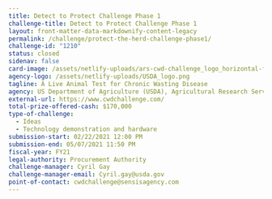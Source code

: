 ```yaml
---
title: Detect to Protect Challenge Phase 1
challenge-title: Detect to Protect Challenge Phase 1
layout: front-matter-data-markdownify-content-legacy
permalink: /challenge/protect-the-herd-challenge-phase1/
challenge-id: "1210"
status: closed
sidenav: false
card-image: /assets/netlify-uploads/ars-cwd-challenge_logo_horizontal-full-color-tagline.png
agency-logo: /assets/netlify-uploads/USDA_logo.png
tagline: A Live Animal Test for Chronic Wasting Disease
agency: US Department of Agriculture (USDA), Agricultural Research Service
external-url: https://www.cwdchallenge.com/
total-prize-offered-cash: $170,000
type-of-challenge:
  - Ideas
  - Technology demonstration and hardware
submission-start: 02/22/2021 12:00 PM
submission-end: 05/07/2021 11:50 PM
fiscal-year: FY21
legal-authority: Procurement Authority
challenge-manager: Cyril Gay
challenge-manager-email: Cyril.gay@usda.gov
point-of-contact: cwdchallenge@sensisagency.com
---
```

